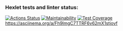 ### Hexlet tests and linter status:
[![Actions Status](https://github.com/Maevgal/java-project-61/workflows/hexlet-check/badge.svg)](https://github.com/Maevgal/java-project-61/actions)
[![Maintainability](https://api.codeclimate.com/v1/badges/1658699382003effabfe/maintainability)](https://codeclimate.com/github/Maevgal/java-project-61/maintainability)
[![Test Coverage](https://api.codeclimate.com/v1/badges/1658699382003effabfe/test_coverage)](https://codeclimate.com/github/Maevgal/java-project-61/test_coverage)
https://asciinema.org/a/Fh9lmgC7TTRF6v62mX1stjovf

